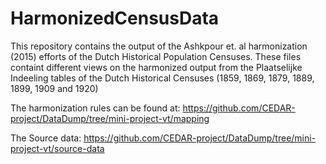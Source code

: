 # HarmonizedCensusData
This repository contains the output of the Ashkpour et. al harmonization (2015) efforts of the Dutch Historical Population Censuses. These files containt different views on the harmonized output from the Plaatselijke Indeeling tables of the Dutch Historical Censuses (1859, 1869, 1879, 1889, 1899, 1909 and 1920)

The harmonization rules can be found at:
https://github.com/CEDAR-project/DataDump/tree/mini-project-vt/mapping

The Source data:
https://github.com/CEDAR-project/DataDump/tree/mini-project-vt/source-data
